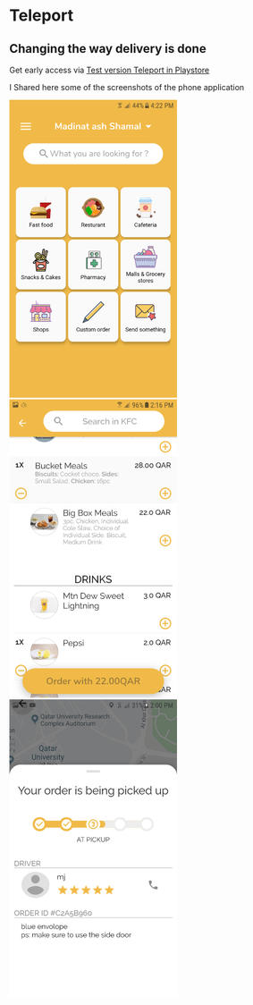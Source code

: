 # Teleport
## Changing the way delivery is done
Get early access via 
[Test version Teleport in Playstore](https://play.google.com/store/apps/details?id=com.pg.teleport)

I Shared here some of the screenshots of the phone application

<img src="https://github.com/Moussa-M/teleport/blob/main/1600379062021_Screenshot_20190915-162251.png"  width="300">  <img src="https://github.com/Moussa-M/teleport/blob/main/1600379062023_Screenshot_20191020-141621.png"  width="300">  <img src="https://github.com/Moussa-M/teleport/blob/main/1600379062023_Screenshot_20191231-140034.png"  width="300">

